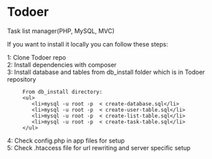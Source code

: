 Todoer
======

Task list manager(PHP, MySQL, MVC)

If you want to install it locally you can follow these steps:

1: Clone Todoer repo<br>
2: Install dependencies with composer<br>
3: Install database and tables from db_install folder which is in Todoer repository<br>
   
         From db_install directory:
         <ul>
            <li>mysql -u root -p  < create-database.sql</li>
            <li>mysql -u root -p  < create-user-table.sql</li>
            <li>mysql -u root -p  < create-list-table.sql</li>
            <li>mysql -u root -p  < create-task-table.sql</li>
         </ul>
   
4: Check config.php in app files for setup<br>
5: Check .htaccess file for url rewriting and server specific setup
